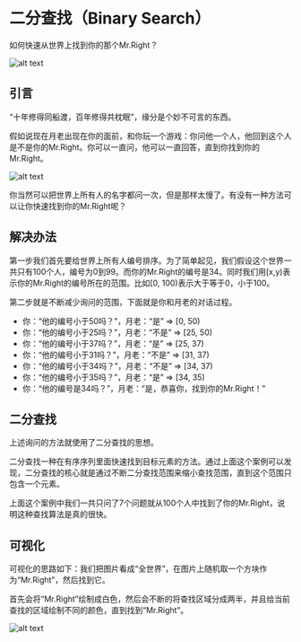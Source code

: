 # 二分查找（Binary Search）

如何快速从世界上找到你的那个Mr.Right？

![alt text](https://7765-wechatcloud-79m2p-1259642785.tcb.qcloud.la/algorithms/decrease-and-conquer/binary-search/1.png?sign=d6c9c870a85c7b27c4ebe8fbb5502f4d&t=1599035636)

## 引言

“十年修得同船渡，百年修得共枕眠”，缘分是个妙不可言的东西。

假如说现在月老出现在你的面前，和你玩一个游戏：你问他一个人，他回到这个人是不是你的Mr.Right。你可以一直问，他可以一直回答，直到你找到你的Mr.Right。

![alt text](https://7765-wechatcloud-79m2p-1259642785.tcb.qcloud.la/algorithms/%E4%BA%8C%E5%88%86%E6%90%9C%E7%B4%A2/yuelao.png?sign=56c77a7633a5ec8a45ec85031c2adb7e&t=1566197520)

你当然可以把世界上所有人的名字都问一次，但是那样太慢了。有没有一种方法可以让你快速找到你的Mr.Right呢？

## 解决办法

第一步我们首先要给世界上所有人编号排序。为了简单起见，我们假设这个世界一共只有100个人，编号为0到99。而你的Mr.Right的编号是34。同时我们用[x,y)表示你的Mr.Right的编号所在的范围。比如[0, 100)表示大于等于0，小于100。

第二步就是不断减少询问的范围，下面就是你和月老的对话过程。

- 你：“他的编号小于50吗？”，月老：“是” => [0, 50)
- 你：“他的编号小于25吗？”，月老：“不是” => [25, 50)
- 你：“他的编号小于37吗？”，月老：“是” => [25, 37)
- 你：“他的编号小于31吗？”，月老：“不是” => [31, 37)
- 你：“他的编号小于34吗？”，月老：“不是” => [34, 37)
- 你：“他的编号小于35吗？”，月老：“是” => [34, 35)
- 你：“他的编号是34吗？”，月老：“是，恭喜你，找到你的Mr.Right！”

## 二分查找

上述询问的方法就使用了二分查找的思想。

二分查找一种在有序序列里面快速找到目标元素的方法。通过上面这个案例可以发现，二分查找的核心就是通过不断二分查找范围来缩小查找范围，直到这个范围只包含一个元素。

上面这个案例中我们一共只问了7个问题就从100个人中找到了你的Mr.Right，说明这种查找算法是真的很快。

## 可视化

可视化的思路如下：我们把图片看成“全世界”，在图片上随机取一个方块作为“Mr.Right”，然后找到它。

首先会将“Mr.Right”绘制成白色，然后会不断的将查找区域分成两半，并且给当前查找的区域绘制不同的颜色，直到找到“Mr.Right”。

![alt text](https://7765-wechatcloud-79m2p-1259642785.tcb.qcloud.la/algorithms/decrease-and-conquer/binary-search/1.gif?sign=d18b23879d7f1c5eade6d4c0baae391a&t=1599035660)
